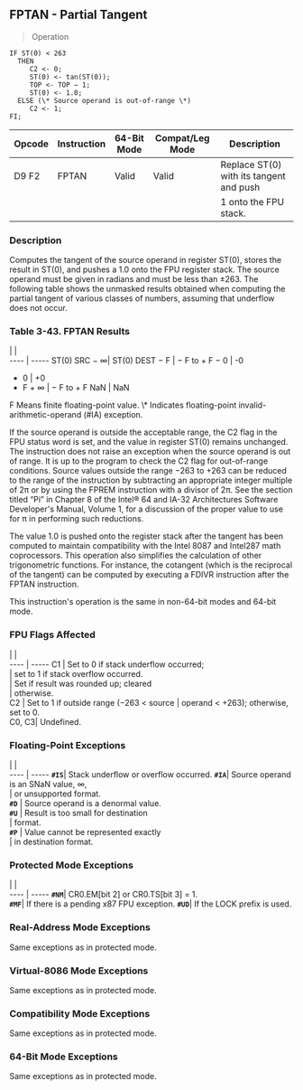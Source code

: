 ## FPTAN - Partial Tangent

> Operation

``` slim
IF ST(0) < 263
  THEN
     C2 <- 0;
     ST(0) <- tan(ST(0));
     TOP <- TOP − 1;
     ST(0) <- 1.0;
  ELSE (\* Source operand is out-of-range \*)
     C2 <- 1;
FI;

```

 Opcode| Instruction| 64-Bit Mode| Compat/Leg Mode| Description                            
 ---  | --- | --- | --- | ---
 D9 F2 | FPTAN      | Valid      | Valid          | Replace ST(0) with its tangent and push
       |            |            |                | 1 onto the FPU stack.                  

### Description
Computes the tangent of the source operand in register ST(0), stores the result
in ST(0), and pushes a 1.0 onto the FPU register stack. The source operand must
be given in radians and must be less than ±263. The following table shows the
unmasked results obtained when computing the partial tangent of various classes
of numbers, assuming that underflow does not occur.


### Table 3-43. FPTAN Results
   | |  
---- | -----
 ST(0) SRC − ∞| ST(0) DEST
 − F          | − F to + F
 − 0          | -0        
 + 0          | +0        
 + F + ∞      | − F to + F
 NaN          | NaN       
<aside class="notification">
F Means finite floating-point value. \* Indicates floating-point invalid-arithmetic-operand
(#IA) exception.
</aside>

If the source operand is outside the acceptable range, the C2 flag in the FPU
status word is set, and the value in register ST(0) remains unchanged. The instruction
does not raise an exception when the source operand is out of range. It is up
to the program to check the C2 flag for out-of-range conditions. Source values
outside the range −263 to +263 can be reduced to the range of the instruction
by subtracting an appropriate integer multiple of 2π or by using the FPREM instruction
with a divisor of 2π. See the section titled “Pi” in Chapter 8 of the Intel®
64 and IA-32 Architectures Software Developer's Manual, Volume 1, for a discussion
of the proper value to use for π in performing such reductions.

The value 1.0 is pushed onto the register stack after the tangent has been computed
to maintain compatibility with the Intel 8087 and Intel287 math coprocessors.
This operation also simplifies the calculation of other trigonometric functions.
For instance, the cotangent (which is the reciprocal of the tangent) can be
computed by executing a FDIVR instruction after the FPTAN instruction.

This instruction's operation is the same in non-64-bit modes and 64-bit mode.



### FPU Flags Affected
   | |  
---- | -----
 C1    | Set to 0 if stack underflow occurred;   
       | set to 1 if stack overflow occurred.    
       | Set if result was rounded up; cleared   
       | otherwise.                              
 C2    | Set to 1 if outside range (−263 < source
       | operand < +263); otherwise, set to 0.   
 C0, C3| Undefined.                              

### Floating-Point Exceptions
   | |  
---- | -----
 **``#IS``**| Stack underflow or overflow occurred.
 **``#IA``**| Source operand is an SNaN value, ∞,  
    | or unsupported format.               
 **``#D``** | Source operand is a denormal value.  
 **``#U``** | Result is too small for destination  
    | format.                              
 **``#P``** | Value cannot be represented exactly  
    | in destination format.               

### Protected Mode Exceptions
   | |  
---- | -----
 **``#NM``**| CR0.EM[bit 2] or CR0.TS[bit 3] = 1.     
 **``#MF``**| If there is a pending x87 FPU exception.
 **``#UD``**| If the LOCK prefix is used.             

### Real-Address Mode Exceptions
Same exceptions as in protected mode.


### Virtual-8086 Mode Exceptions
Same exceptions as in protected mode.


### Compatibility Mode Exceptions
Same exceptions as in protected mode.


### 64-Bit Mode Exceptions
Same exceptions as in protected mode.
